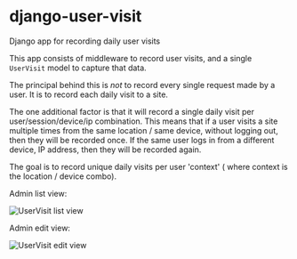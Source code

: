 # django-user-visit

Django app for recording daily user visits

This app consists of middleware to record user visits, and a
single `UserVisit` model to capture that data.

The principal behind this is _not_ to record every single
request made by a user. It is to record each daily visit to
a site.

The one additional factor is that it will record a single daily
visit per user/session/device/ip combination. This means that if
a user visits a site multiple times from the same location / same
device, without logging out, then they will be recorded once. If
the same user logs in from a different device, IP address, then
they will be recorded again.

The goal is to record unique daily visits per user 'context' (
where context is the location / device combo).

Admin list view:

![UserVisit list view](assets/screenshot-admin-list-view.png)

Admin edit view:

![UserVisit edit view](assets/screenshot-admin-edit-view.png)
